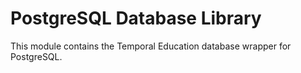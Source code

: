 # PostgreSQL Database Library
This module contains the Temporal Education database wrapper for PostgreSQL.